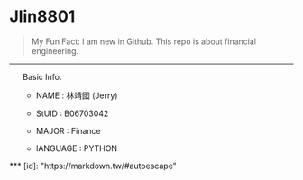 Jlin8801
========

> My Fun Fact: I am new in Github.
> This repo is about financial engineering.
***
<ol>
Basic Info.

* NAME : 林靖國 (Jerry)

* StUID : B06703042

* MAJOR : Finance

* lANGUAGE : PYTHON
</ol>
***
[id]: "https://markdown.tw/#autoescape"
